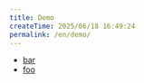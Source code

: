 ```yaml
---
title: Demo
createTime: 2025/06/18 16:49:24
permalink: /en/demo/
---
```


- [bar](./bar.md)
- [foo](./foo.md)
